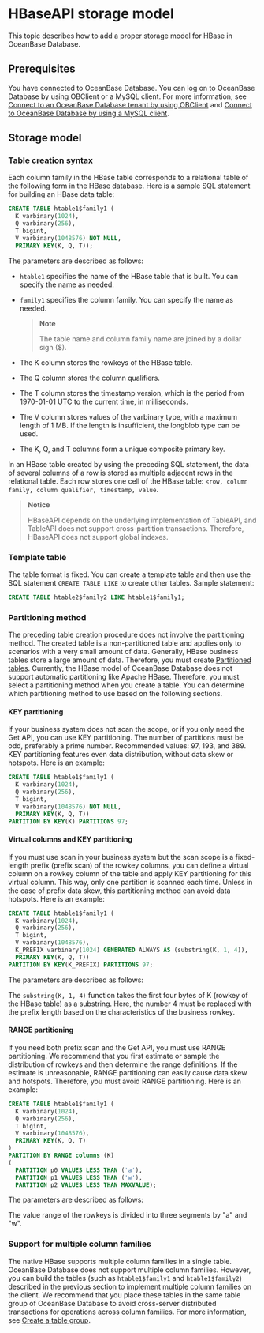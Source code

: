 # HBaseAPI storage model

This topic describes how to add a proper storage model for HBase in OceanBase Database.

## Prerequisites

You have connected to OceanBase Database.
You can log on to OceanBase Database by using OBClient or a MySQL client. For more information, see [Connect to an OceanBase Database tenant by using OBClient](../../../300.develop/100.application-development-of-mysql-mode/100.connect-to-oceanbase-database-of-mysql-mode/300.connect-to-an-oceanbase-tenant-by-using-obclient-of-mysql-mode.md) and [Connect to OceanBase Database by using a MySQL client](../../../300.develop/100.application-development-of-mysql-mode/100.connect-to-oceanbase-database-of-mysql-mode/200.connect-to-an-oceanbase-tenant-by-using-a-mysql-client-of-mysql-mode.md).

## Storage model

### Table creation syntax

Each column family in the HBase table corresponds to a relational table of the following form in the HBase database. Here is a sample SQL statement for building an HBase data table:

```SQL
CREATE TABLE htable1$family1 (
  K varbinary(1024),
  Q varbinary(256),
  T bigint,
  V varbinary(1048576) NOT NULL,
  PRIMARY KEY(K, Q, T));
```

The parameters are described as follows:

+ `htable1` specifies the name of the HBase table that is built. You can specify the name as needed.
+ `family1` specifies the column family. You can specify the name as needed.

   > **Note**
   >
   > The table name and column family name are joined by a dollar sign ($).

+ The K column stores the rowkeys of the HBase table.
+ The Q column stores the column qualifiers.
+ The T column stores the timestamp version, which is the period from 1970-01-01 UTC to the current time, in milliseconds.
+ The V column stores values of the varbinary type, with a maximum length of 1 MB. If the length is insufficient, the longblob type can be used.
+ The K, Q, and T columns form a unique composite primary key.

In an HBase table created by using the preceding SQL statement, the data of several columns of a row is stored as multiple adjacent rows in the relational table. Each row stores one cell of the HBase table: `<row, column family, column qualifier, timestamp, value`.

> **Notice**
>
> HBaseAPI depends on the underlying implementation of TableAPI, and TableAPI does not support cross-partition transactions. Therefore, HBaseAPI does not support global indexes.

### Template table

The table format is fixed. You can create a template table and then use the SQL statement `CREATE TABLE LIKE` to create other tables. Sample statement:

```SQL
CREATE TABLE htable2$family2 LIKE htable1$family1;
```

### Partitioning method

The preceding table creation procedure does not involve the partitioning method. The created table is a non-partitioned table and applies only to scenarios with a very small amount of data. Generally, HBase business tables store a large amount of data. Therefore, you must create [Partitioned tables](../../100.oceanbase-database-concepts/400.database-objects/200.database-objects-of-mysql-mode/200.table-of-mysql-mode/600.partition-table-of-mysql-mode.md). Currently, the HBase model of OceanBase Database does not support automatic partitioning like Apache HBase. Therefore, you must select a partitioning method when you create a table. You can determine which partitioning method to use based on the following sections.

#### KEY partitioning

If your business system does not scan the scope, or if you only need the Get API, you can use KEY partitioning. The number of partitions must be odd, preferably a prime number. Recommended values: 97, 193, and 389. KEY partitioning features even data distribution, without data skew or hotspots. Here is an example:

```SQL
CREATE TABLE htable1$family1 (
  K varbinary(1024),
  Q varbinary(256),
  T bigint,
  V varbinary(1048576) NOT NULL,
  PRIMARY KEY(K, Q, T))
PARTITION BY KEY(K) PARTITIONS 97;
```

#### Virtual columns and KEY partitioning

If you must use scan in your business system but the scan scope is a fixed-length prefix (prefix scan) of the rowkey columns, you can define a virtual column on a rowkey column of the table and apply KEY partitioning for this virtual column. This way, only one partition is scanned each time. Unless in the case of prefix data skew, this partitioning method can avoid data hotspots. Here is an example:

```SQL
CREATE TABLE htable1$family1 (
  K varbinary(1024),  
  Q varbinary(256),
  T bigint,
  V varbinary(1048576),
  K_PREFIX varbinary(1024) GENERATED ALWAYS AS (substring(K, 1, 4)),
  PRIMARY KEY(K, Q, T))
PARTITION BY KEY(K_PREFIX) PARTITIONS 97;
```

The parameters are described as follows:

The `substring(K, 1, 4)` function takes the first four bytes of K (rowkey of the HBase table) as a substring. Here, the number 4 must be replaced with the prefix length based on the characteristics of the business rowkey.

#### RANGE partitioning

If you need both prefix scan and the Get API, you must use RANGE partitioning. We recommend that you first estimate or sample the distribution of rowkeys and then determine the range definitions. If the estimate is unreasonable, RANGE partitioning can easily cause data skew and hotspots. Therefore, you must avoid RANGE partitioning. Here is an example:

```SQL
CREATE TABLE htable1$family1 (
  K varbinary(1024),
  Q varbinary(256),
  T bigint,
  V varbinary(1048576),
  PRIMARY KEY(K, Q, T)
)
PARTITION BY RANGE columns (K)
(
  PARTITION p0 VALUES LESS THAN ('a'),
  PARTITION p1 VALUES LESS THAN ('w'),
  PARTITION p2 VALUES LESS THAN MAXVALUE);
```

The parameters are described as follows:

The value range of the rowkeys is divided into three segments by "a" and "w".

### Support for multiple column families

The native HBase supports multiple column families in a single table. OceanBase Database does not support multiple column families. However, you can build the tables (such as `htable1$family1` and `htable1$family2`) described in the previous section to implement multiple column families on the client. We recommend that you place these tables in the same table group of OceanBase Database to avoid cross-server distributed transactions for operations across column families. For more information, see [Create a table group](../../500.sql-reference/100.sql-syntax/200.common-tenant-of-mysql-mode/600.sql-statement-of-mysql-mode/2700.create-tablegroup-of-mysql-mode.md).
